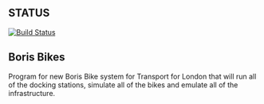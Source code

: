 ## STATUS
[![Build Status](https://travis-ci.org/6eff/Boris_bikes.svg?branch=master)](https://travis-ci.org/6eff/Boris_bikes)

## Boris Bikes ##

Program for new Boris Bike system for Transport for London that will run all of the docking stations, simulate all of the bikes and emulate all of the infrastructure.

